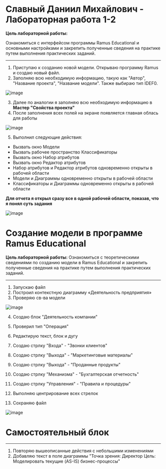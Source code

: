 # Славный Даниил Михайлович - Лабораторная работа 1-2

**Цель лабораторной работы:** 

Ознакомиться с интерфейсом программы Ramus Educational и основными настройками и закрепить полученные сведения на практике путем выполнения практических заданий.

****

1. Приступаю к созданию новой модели. Открываю программу Ramus и создаю новый файл.
2. Заполняю всю необходимую информацию, такую как "Автор", "Название проекта", "Название модели". Также выбираю тип IDEF0.

![image](https://github.com/user-attachments/assets/9bb9eecc-fd0e-48ab-9950-0e6ffebdb002)


3. Далее по аналогии я заполняю всю необходимую информацию в **Мастер "Свойства проекта"**
4. После заполнения всех полей на экране появляется главная облась для работы

![image](https://github.com/user-attachments/assets/0811032e-a1f4-459f-86a7-46895f92918b)

5. Выполнил следующие действия:
  * Вызвать окно Модели
  * Вызвать рабочее пространство Классификаторы
  * Вызвать окно Набор атрибутов
  * Вызвать окно Редактор атрибутов
  * Набор атрибутов и Редактор атрибутов одновременно открыты в рабочей области 
  * Модели и Диаграммы одновременно открыты в рабочей области
  * Классификаторы и Диаграммы одновременно открыты в рабочей области
    
 **Для отчета я открыл сразу все в одной рабочей области, показав, что я понял суть задания**

![image](https://github.com/user-attachments/assets/f198944b-25a4-44fa-9e87-c7f7e3ee36ab)

# Создание модели в программе Ramus Educational

**Цель лабораторной работы:**
Ознакомиться с теоретическими сведениями по созданию модели в Ramus Educational и закрепить полученные сведения на практике путем выполнения практических заданий.

****

1. Запускаю файл
2. Построил контекстную диаграмму «Деятельность предприятия»
3. Проверяю св-ва модели

![image](https://github.com/user-attachments/assets/3578f332-7dba-4cda-bd89-17fd98c80cea)

4. Создаю блок "Деятельность компании"
5. Проверил тип "Операция"
6. Редактирую текст, блок и дугу
  
7. Создаю стрлку "Входа" - "Звонки клиентов"
8. Создаю стрлку "Выхода" - "Маркетинговые материалы"
9. Создаю стрлку "Выхода" - "Проданные продукты"
10. Создаю стрлку "Механизма" - "Бухгалтерская отчетность"
11. Создаю стрлку "Управления" - "Правила и процедуры"
12. Выполняю центрирование всех стрелок
13. Сохраняю файл

![image](https://github.com/user-attachments/assets/0f56ad38-f3e9-4a18-b3e8-15d049ae2462)

# Самостоятельный блок

****

1. Повторяю вышеописанные действия с небольшими изменениями 
2. Добавляю текст в поле диаграммы "Точка зрения: Директор Цель: Моделировать текущие (AS-IS) бизнес-процессы"

